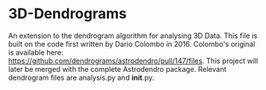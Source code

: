 # 3D-Dendrograms
An extension to the dendrogram algorithm for analysing 3D Data. This file is built on the code first written by Dario Colombo in 2016. Colombo's original is available here: https://github.com/dendrograms/astrodendro/pull/147/files.
This project will later be merged with the complete Astrodendro package.
Relevant dendrogram files are analysis.py and __init__.py.
